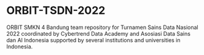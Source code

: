 # ORBIT-TSDN-2022
ORBIT SMKN 4 Bandung team repository for Turnamen Sains Data Nasional 2022 coordinated by Cybertrend Data Academy and Asosiasi Data Sains dan AI Indonesia supported by several institutions and universities in Indonesia.
